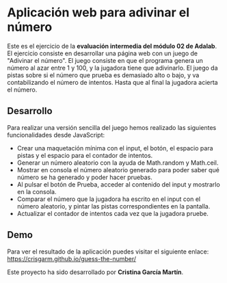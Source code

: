 # Aplicación web para adivinar el número

Este es el ejercicio de la **evaluación intermedia del módulo 02 de Adalab**. El ejercicio consiste en desarrollar una página web con un juego de "Adivinar el número". El juego consiste en que el programa genera un número al azar entre 1 y 100, y la jugadora tiene que
adivinarlo. El juego da pistas sobre si el número que prueba es demasiado alto o bajo, y va contabilizando el número de intentos. Hasta que al final la jugadora acierta el número.

## Desarrollo
Para realizar una versión sencilla del juego hemos realizado las siguientes funcionalidades desde JavaScript:
- Crear una maquetación mínima con el input, el botón, el espacio para pistas y el espacio para el contador de intentos.
- Generar un número aleatorio con la ayuda de Math.random y Math.ceil.
- Mostrar en consola el número aleatorio generado para poder saber qué número se ha generado y poder hacer pruebas.
- Al pulsar el botón de Prueba, acceder al contenido del input y mostrarlo en la consola.
- Comparar el número que la jugadora ha escrito en el input con el número aleatorio, y pintar las pistas correspondientes en la pantalla.
- Actualizar el contador de intentos cada vez que la jugadora pruebe.

## Demo

Para ver el resultado de la aplicación puedes visitar el siguiente enlace: https://crisgarm.github.io/guess-the-number/

Este proyecto ha sido desarrollado por **Cristina García Martín**.
